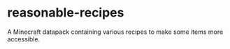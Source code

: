 # reasonable-recipes
 A Minecraft datapack containing various recipes to make some items more accessible.
